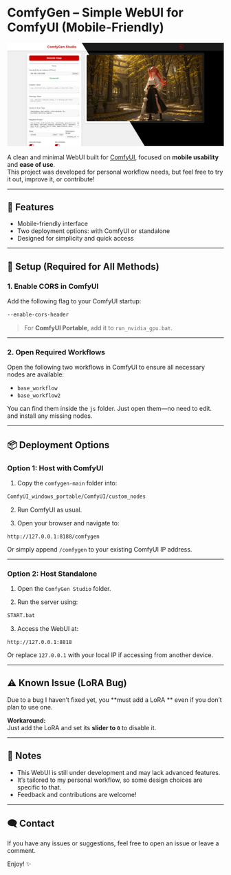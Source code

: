 # ComfyGen – Simple WebUI for ComfyUI (Mobile-Friendly)

![ComfyGen Preview](assets/screenshot.jpg)

A clean and minimal WebUI built for [ComfyUI](https://github.com/comfyanonymous/ComfyUI), focused on **mobile usability** and **ease of use**.  
This project was developed for personal workflow needs, but feel free to try it out, improve it, or contribute!

---

## 🚀 Features

- Mobile-friendly interface
- Two deployment options: with ComfyUI or standalone
- Designed for simplicity and quick access

---

## 🔧 Setup (Required for All Methods)

### 1. Enable CORS in ComfyUI

Add the following flag to your ComfyUI startup:

```bash
--enable-cors-header
```

> For **ComfyUI Portable**, add it to `run_nvidia_gpu.bat`.

---

### 2. Open Required Workflows

Open the following two workflows in ComfyUI to ensure all necessary nodes are available:

- `base_workflow`
- `base_workflow2`

You can find them inside the `js` folder. Just open them—no need to edit. and install any missing nodes.

---

## 📦 Deployment Options

### Option 1: Host with ComfyUI

1. Copy the `comfygen-main` folder into:

```bash
ComfyUI_windows_portable/ComfyUI/custom_nodes
```

2. Run ComfyUI as usual.

3. Open your browser and navigate to:

```
http://127.0.0.1:8188/comfygen
```

Or simply append `/comfygen` to your existing ComfyUI IP address.

---

### Option 2: Host Standalone

1. Open the `ComfyGen Studio` folder.

2. Run the server using:

```bash
START.bat
```

3. Access the WebUI at:

```
http://127.0.0.1:8818
```

Or replace `127.0.0.1` with your local IP if accessing from another device.

---

## ⚠️ Known Issue (LoRA Bug)

Due to a bug I haven’t fixed yet, you **must add a LoRA ** even if you don’t plan to use one.

**Workaround:**  
Just add the LoRA and set its **slider to `0`** to disable it.

---

## 🙏 Notes

- This WebUI is still under development and may lack advanced features.
- It’s tailored to my personal workflow, so some design choices are specific to that.
- Feedback and contributions are welcome!

---

## 🗨️ Contact

If you have any issues or suggestions, feel free to open an issue or leave a comment.

Enjoy! ✨